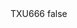 <?xml version="1.0" encoding="UTF-8"?>
<CustomMetadata xmlns="http://soap.sforce.com/2006/04/metadata">
    <label>TXU666</label>
    <protected>false</protected>
</CustomMetadata>
